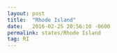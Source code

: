 ```yaml
---
layout: post
title:  "Rhode Island"
date:   2016-02-25 20:56:10 -0600
permalink: states/Rhode Island
tag: RI
---
```

